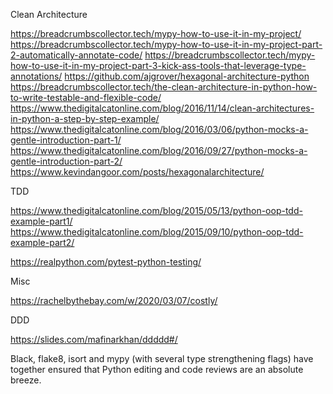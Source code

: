 Clean Architecture

https://breadcrumbscollector.tech/mypy-how-to-use-it-in-my-project/
https://breadcrumbscollector.tech/mypy-how-to-use-it-in-my-project-part-2-automatically-annotate-code/
https://breadcrumbscollector.tech/mypy-how-to-use-it-in-my-project-part-3-kick-ass-tools-that-leverage-type-annotations/
https://github.com/ajgrover/hexagonal-architecture-python
https://breadcrumbscollector.tech/the-clean-architecture-in-python-how-to-write-testable-and-flexible-code/
https://www.thedigitalcatonline.com/blog/2016/11/14/clean-architectures-in-python-a-step-by-step-example/
https://www.thedigitalcatonline.com/blog/2016/03/06/python-mocks-a-gentle-introduction-part-1/
https://www.thedigitalcatonline.com/blog/2016/09/27/python-mocks-a-gentle-introduction-part-2/
https://www.kevindangoor.com/posts/hexagonalarchitecture/

TDD

https://www.thedigitalcatonline.com/blog/2015/05/13/python-oop-tdd-example-part1/
https://www.thedigitalcatonline.com/blog/2015/09/10/python-oop-tdd-example-part2/

https://realpython.com/pytest-python-testing/

Misc

https://rachelbythebay.com/w/2020/03/07/costly/

DDD

https://slides.com/mafinarkhan/ddddd#/


Black, flake8, isort and mypy (with several type strengthening flags) have together ensured that Python editing and code reviews are an absolute breeze.
